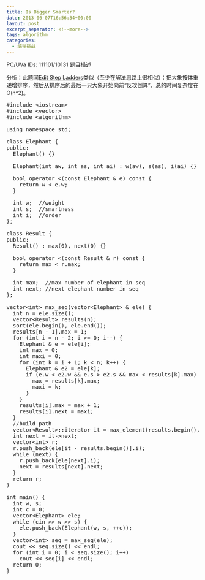 ```yaml
---
title: Is Bigger Smarter?
date: 2013-06-07T16:56:34+00:00
layout: post
excerpt_separator: <!--more-->
tags: algorithm
categories:
  - 编程挑战
---
```

PC/UVa IDs: 111101/10131 <a href="http://uva.onlinejudge.org/index.php?option=com_onlinejudge&#038;Itemid=8&#038;page=show_problem&#038;category=39&#038;problem=1072&#038;mosmsg=Submission+received+with+ID+11870299" target="_blank">题目描述</a>

分析：此题同<a href="http://kuangtong.net/archives/209" title="Edit Step Ladders" target="_blank">Edit Step Ladders</a>类似（至少在解法思路上很相似）：把大象按体重递增排序，然后从排序后的最后一只大象开始向前“反攻倒算”，总的时间复杂度在O(n^2)。<!--more-->

<pre class="brush: cpp; title: ; notranslate" title="">#include &lt;iostream&gt;
#include &lt;vector&gt;
#include &lt;algorithm&gt;

using namespace std;

class Elephant {
public:
  Elephant() {}

  Elephant(int aw, int as, int ai) : w(aw), s(as), i(ai) {}

  bool operator &lt;(const Elephant & e) const {
    return w &lt; e.w;
  }

  int w;  //weight
  int s;  //smartness
  int i;  //order
};

class Result {
public:
  Result() : max(0), next(0) {}

  bool operator &lt;(const Result & r) const {
    return max &lt; r.max;
  }

  int max;  //max number of elephant in seq
  int next; //next elephant number in seq
};

vector&lt;int&gt; max_seq(vector&lt;Elephant&gt; & ele) {
  int n = ele.size();
  vector&lt;Result&gt; results(n);
  sort(ele.begin(), ele.end());
  results[n - 1].max = 1;
  for (int i = n - 2; i &gt;= 0; i--) {
    Elephant & e = ele[i];
    int max = 0;
    int maxi = 0;
    for (int k = i + 1; k &lt; n; k++) {
      Elephant & e2 = ele[k];
      if (e.w &lt; e2.w && e.s &gt; e2.s && max &lt; results[k].max) {
        max = results[k].max;
        maxi = k;
      }
    }
    results[i].max = max + 1;
    results[i].next = maxi;
  }
  //build path
  vector&lt;Result&gt;::iterator it = max_element(results.begin(), results.end());
  int next = it-&gt;next;
  vector&lt;int&gt; r;
  r.push_back(ele[it - results.begin()].i);
  while (next) {
    r.push_back(ele[next].i);
    next = results[next].next;
  }
  return r;
}

int main() {
  int w, s;
  int c = 0;
  vector&lt;Elephant&gt; ele;
  while (cin &gt;&gt; w &gt;&gt; s) {
    ele.push_back(Elephant(w, s, ++c));
  }
  vector&lt;int&gt; seq = max_seq(ele);
  cout &lt;&lt; seq.size() &lt;&lt; endl;
  for (int i = 0; i &lt; seq.size(); i++)
    cout &lt;&lt; seq[i] &lt;&lt; endl;
  return 0;
}
</pre>

<div class="addtoany_share_save_container addtoany_content_bottom">
  <div class="a2a_kit a2a_kit_size_32 addtoany_list a2a_target" id="wpa2a_30">
    <a class="a2a_button_facebook" href="http://www.addtoany.com/add_to/facebook?linkurl=http%3A%2F%2Fkuangtong.me%2F2013%2F06%2F07%2Fis-bigger-smarter%2F&linkname=Is%20Bigger%20Smarter%3F" title="Facebook" rel="nofollow" target="_blank"></a><a class="a2a_button_twitter" href="http://www.addtoany.com/add_to/twitter?linkurl=http%3A%2F%2Fkuangtong.me%2F2013%2F06%2F07%2Fis-bigger-smarter%2F&linkname=Is%20Bigger%20Smarter%3F" title="Twitter" rel="nofollow" target="_blank"></a><a class="a2a_button_google_plus" href="http://www.addtoany.com/add_to/google_plus?linkurl=http%3A%2F%2Fkuangtong.me%2F2013%2F06%2F07%2Fis-bigger-smarter%2F&linkname=Is%20Bigger%20Smarter%3F" title="Google+" rel="nofollow" target="_blank"></a><a class="a2a_button_sina_weibo" href="http://www.addtoany.com/add_to/sina_weibo?linkurl=http%3A%2F%2Fkuangtong.me%2F2013%2F06%2F07%2Fis-bigger-smarter%2F&linkname=Is%20Bigger%20Smarter%3F" title="Sina Weibo" rel="nofollow" target="_blank"></a><a class="a2a_dd addtoany_share_save" href="https://www.addtoany.com/share_save"></a>
  </div>
</div>